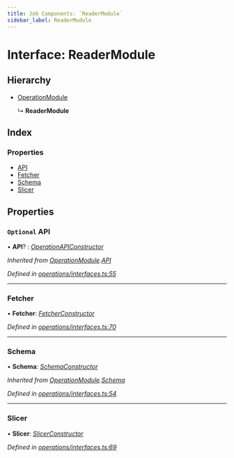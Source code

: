 ```yaml
---
title: Job Components: `ReaderModule`
sidebar_label: ReaderModule
---
```


# Interface: ReaderModule

## Hierarchy

* [OperationModule](operationmodule.md)

  ↳ **ReaderModule**

## Index

### Properties

* [API](readermodule.md#optional-api)
* [Fetcher](readermodule.md#fetcher)
* [Schema](readermodule.md#schema)
* [Slicer](readermodule.md#slicer)

## Properties

### `Optional` API

• **API**? : *[OperationAPIConstructor](../overview.md#operationapiconstructor)*

*Inherited from [OperationModule](operationmodule.md).[API](operationmodule.md#optional-api)*

*Defined in [operations/interfaces.ts:55](https://github.com/terascope/teraslice/blob/d8feecc03/packages/job-components/src/operations/interfaces.ts#L55)*

___

###  Fetcher

• **Fetcher**: *[FetcherConstructor](../overview.md#fetcherconstructor)*

*Defined in [operations/interfaces.ts:70](https://github.com/terascope/teraslice/blob/d8feecc03/packages/job-components/src/operations/interfaces.ts#L70)*

___

###  Schema

• **Schema**: *[SchemaConstructor](../overview.md#schemaconstructor)*

*Inherited from [OperationModule](operationmodule.md).[Schema](operationmodule.md#schema)*

*Defined in [operations/interfaces.ts:54](https://github.com/terascope/teraslice/blob/d8feecc03/packages/job-components/src/operations/interfaces.ts#L54)*

___

###  Slicer

• **Slicer**: *[SlicerConstructor](../overview.md#slicerconstructor)*

*Defined in [operations/interfaces.ts:69](https://github.com/terascope/teraslice/blob/d8feecc03/packages/job-components/src/operations/interfaces.ts#L69)*
